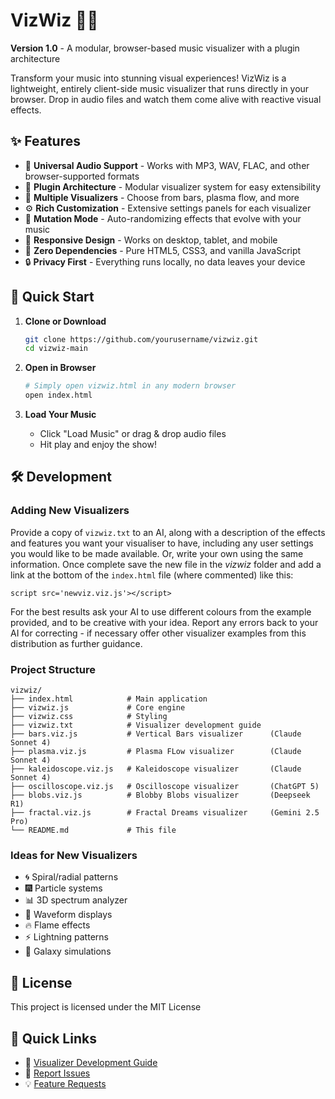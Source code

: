# VizWiz 🎵✨

**Version 1.0** - A modular, browser-based music visualizer with a plugin architecture

Transform your music into stunning visual experiences! VizWiz is a lightweight, entirely client-side music visualizer that runs directly in your browser. Drop in audio files and watch them come alive with reactive visual effects.

## ✨ Features

- 🎵 **Universal Audio Support** - Works with MP3, WAV, FLAC, and other browser-supported formats
- 🔌 **Plugin Architecture** - Modular visualizer system for easy extensibility
- 🎨 **Multiple Visualizers** - Choose from bars, plasma flow, and more
- ⚙️ **Rich Customization** - Extensive settings panels for each visualizer
- 🎲 **Mutation Mode** - Auto-randomizing effects that evolve with your music
- 📱 **Responsive Design** - Works on desktop, tablet, and mobile
- 🚀 **Zero Dependencies** - Pure HTML5, CSS3, and vanilla JavaScript
- 🔒 **Privacy First** - Everything runs locally, no data leaves your device

## 🚀 Quick Start

1. **Clone or Download**
   ```bash
   git clone https://github.com/yourusername/vizwiz.git
   cd vizwiz-main
   ```

2. **Open in Browser**
   ```bash
   # Simply open vizwiz.html in any modern browser
   open index.html
   ```

3. **Load Your Music**
   - Click "Load Music" or drag & drop audio files
   - Hit play and enjoy the show!

## 🛠️ Development

### Adding New Visualizers

Provide a copy of `vizwiz.txt` to an AI, along with a description of the effects and features you want your visualiser to have, including any user settings you would like to be made available. Or, write your own using the same information. Once complete save the new file in the *vizwiz* folder and add a link at the bottom of the `index.html` file (where commented) like this:

```
script src='newviz.viz.js'></script>
```

For the best results ask your AI to use different colours from the example provided, and to be creative with your idea. Report any errors back to your AI for correcting - if necessary offer other visualizer examples from this distribution as further guidance.

### Project Structure
```
vizwiz/
├── index.html            # Main application
├── vizwiz.js             # Core engine
├── vizwiz.css            # Styling
├── vizwiz.txt            # Visualizer development guide
├── bars.viz.js           # Vertical Bars visualizer      (Claude Sonnet 4)
├── plasma.viz.js         # Plasma FLow visualizer        (Claude Sonnet 4)
├── kaleidoscope.viz.js   # Kaleidoscope visualizer       (Claude Sonnet 4)
├── oscilloscope.viz.js   # Oscilloscope visualizer       (ChatGPT 5)
├── blobs.viz.js          # Blobby Blobs visualizer       (Deepseek R1)
├── fractal.viz.js        # Fractal Dreams visualizer     (Gemini 2.5 Pro)
└── README.md             # This file
```

### Ideas for New Visualizers
- 🌀 Spiral/radial patterns
- 🎆 Particle systems
- 📊 3D spectrum analyzer
- 🌈 Waveform displays
- 🔥 Flame effects
- ⚡ Lightning patterns
- 🌌 Galaxy simulations

## 📜 License

This project is licensed under the MIT License

## 🚀 Quick Links
- 📖 [Visualizer Development Guide](vizwiz.txt)
- 🐛 [Report Issues](https://github.com/RobinNixon/vizwiz/issues)
- 💡 [Feature Requests](https://github.com/RobinNixon/vizwiz/discussions)
